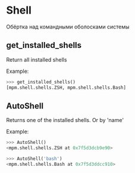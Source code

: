 # Shell
Обёртка над командными оболосками системы

## get_installed_shells
Return all installed shells

Example:
```python
>>> get_installed_shells()
[mpm.shell.shells.ZSH, mpm.shell.shells.Bash]
```
## AutoShell
Returns one of the installed shells. Or by 'name'

Example:
```python
>>> AutoShell()
<mpm.shell.shells.ZSH at 0x7f5d3dcb9e90>

>>> AutoShell('bash')
<mpm.shell.shells.Bash at 0x7f5d3ddcc910>
```